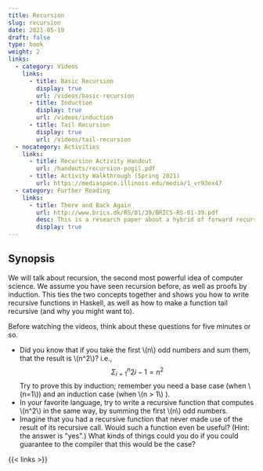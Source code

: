 ```yaml
---
title: Recursion
slug: recursion
date: 2021-05-19
draft: false
type: book
weight: 2
links:
  - category: Videos
    links:
      - title: Basic Recursion
        display: true
        url: /videos/basic-recursion
      - title: Induction
        display: true
        url: /videos/induction
      - title: Tail Recursion
        display: true
        url: /videos/tail-recursion
  - nocategory: Activities
    links:
      - title: Recursion Activity Handout
        url: /handouts/recursion-pogil.pdf
      - title: Activity Walkthrough (Spring 2021)
        url: https://mediaspace.illinois.edu/media/1_vr93ex47
  - category: Further Reading
    links:
      - title: There and Back Again
        url: http://www.brics.dk/RS/01/39/BRICS-RS-01-39.pdf
        desc: This is a research paper about a hybrid of forward recursion and tail recursion.
        display: true
---
```


## Synopsis

We will talk about recursion, the second most powerful idea of
computer science.  We assume you have seen recursion before, as well as
proofs by induction.  This ties the two concepts together and shows you
how to write recursive functions in <Sc>Haskell</Sc>, as well as how to make a function
tail recursive (and why you might want to).

Before watching the videos, think about these
questions for five minutes or so.

 - Did you know that if you take the first \\(n\\) odd numbers and
   sum them, that the result is \\(n^2\\)? i.e., $$\Sigma_{i=1}^n
   2i-1 = n^2$$  Try to prove this by induction; remember you need
   a base case (when \\(n=1\\)) and an induction case (when \\(n > 
   1\\) ).
 - In your favorite language, try to write a recursive function that
   computes \\(n^2\\) in the same way, by summing the first \\(n\\) odd numbers.
 - Imagine that you had a recursive function that never made use
   of the result of its recursive call.  Would such a function even
   be useful? (Hint: the answer is "yes".) What kinds of things could
   you do if you could guarantee to the compiler that this would be
   the case?

{{< links >}}
